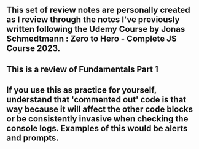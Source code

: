 ## This set of review notes are personally created as I review through the notes I've previously written following the Udemy Course by Jonas Schmedtmann : Zero to Hero - Complete JS Course 2023.

## This is a review of Fundamentals Part 1

## If you use this as practice for yourself, understand that 'commented out' code is that way because it will affect the other code blocks or be consistently invasive when checking the console logs. Examples of this would be alerts and prompts.
